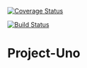 [![Coverage Status](https://coveralls.io/repos/github/Kmozart/Project-Uno/badge.svg?branch=develop)](https://coveralls.io/github/Kmozart/Project-Uno?branch=develop)

[![Build Status](https://travis-ci.com/Kmozart/Project-Uno.svg?branch=develop)](https://travis-ci.com/Kmozart/Project-Uno)
# Project-Uno
